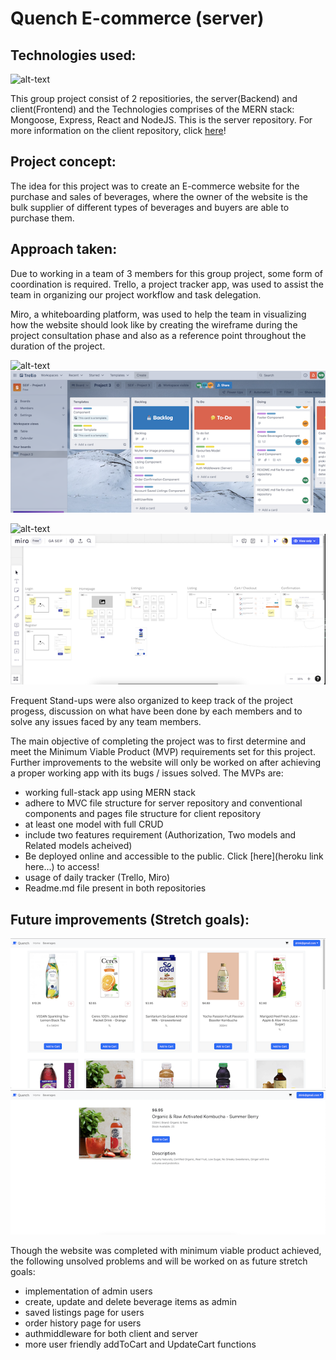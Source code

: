 # Quench E-commerce (server)

## Technologies used:

![alt-text](https://miro.medium.com/proxy/0*hU4zJiyVwWcM0L-w.png)

This group project consist of 2 repositiories, the server(Backend) and client(Frontend) and the Technologies comprises of the MERN stack: Mongoose, Express, React and NodeJS. This is the server repository. For more information on the client repository, click [here](https://github.com/muffinthepao/quench-client)!

## Project concept:
The idea for this project was to create an E-commerce website for the purchase and sales of beverages, where the owner of the website is the bulk supplier of different types of beverages and buyers are able to purchase them. 

## Approach taken:
Due to working in a team of 3 members for this group project, some form of coordination is required. Trello, a project tracker app, was used to assist the team in organizing our project workflow and task delegation.

Miro, a whiteboarding platform, was used to help the team in visualizing how the website should look like by creating the wireframe during the project consultation phase and also as a reference point throughout the duration of the project.

![alt-text](https://encrypted-tbn0.gstatic.com/images?q=tbn:ANd9GcS97gxjjrCUUFLAXGfLDD4tfArCwMjwsyof77meD0_xuAX_RInojSD_0FvRtmsl5Qz3gA&usqp=CAU)
![alt-text](./resources/trelloSS.png)

![alt-text](https://encrypted-tbn0.gstatic.com/images?q=tbn:ANd9GcRxv9n1-_X-r8QMmj84GqnqFXYEIdIwlsoAbckStpvT59GgUch-9wS7vK3QoHt4uyv9ctA&usqp=CAU)
![alt-text](./resources/miroSS.png)

Frequent Stand-ups were also organized to keep track of the project progess, discussion on what have been done by each members and to solve any issues faced by any team members.

The main objective of completing the project was to first determine and meet the Minimum Viable Product (MVP) requirements set for this project. Further improvements to the website will only be worked on after achieving a proper working app with its bugs / issues solved. The MVPs are:
+ working full-stack app using MERN stack
+ adhere to MVC file structure for server repository and conventional components and pages file structure for client repository
+ at least one model with full CRUD
+ include two features requirement (Authorization, Two models and Related models acheived)
+ Be deployed online and accessible to the public. Click [here](heroku link here...) to access!
+ usage of daily tracker (Trello, Miro)
+ Readme.md file present in both repositories

## Future improvements (Stretch goals):

![alt-text](./resources/beveragesSS.png)
![alt-text](./resources/bevdetailsSS.png)

Though the website was completed with minimum viable product achieved, the following unsolved problems and will be worked on as future stretch goals:
+ implementation of admin users
+ create, update and delete beverage items as admin
+ saved listings page for users
+ order history page for users
+ authmiddleware for both client and server
+ more user friendly addToCart and UpdateCart functions


